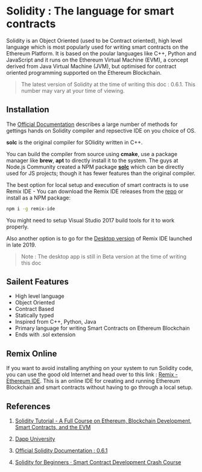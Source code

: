 # Solidity : The language for smart contracts

Solidity is an Object Oriented (used to be Contract oriented), high level language which is most popularly used for writing smart contracts on the Ethereum Platform. It is based on the poular languages like C++, Python and JavaScript and it runs on the Ethereum Virtual Machine (EVM), a concept derived from Java Virtual Machine (JVM), but optimised for contract oriented programming supported on the Ethereum Blockchain.

> The latest version of Solidity at the time of writing this doc : 0.6.1. This number may vary at your time of viewing.

## Installation

The [Official Documentation](https://solidity.readthedocs.io/en/v0.6.1/installing-solidity.html) describes a large number of methods for gettings hands on Solidity compiler and repsective IDE on you choice of OS.

**solc** is the original compiler for SOlidity written in C++.

You can build the compiler from source using **cmake**, use a package manager like **brew**, **apt** to directly install it to the system. The guys at Node.js Community created a NPM package **[solc](https://www.npmjs.com/package/solc)** which can be directly used for JS projects; though it has fewer features than the original compiler.

The best option for local setup and execution of smart contracts is to use Remix IDE - You can download the Remix IDE releases from the [repo](https://github.com/ethereum/remix-ide/releases) or install as a NPM package:

```bash
npm i -g remix-ide
```

You might need to setup Visual Studio 2017 build tools for it to work properly.

Also another option is to go for the [Desktop version](https://github.com/ethereum/remix-desktop/releases/tag/v1.0.3-beta.5) of Remix IDE launched in late 2019.

> Note : The desktop app is still in Beta version at the time of writing this doc

## Sailent Features

- High level language
- Object Oriented
- Contract Based
- Statically typed
- Inspired from C++, Python, Java
- Primary language for writing Smart Contracts on Ethereum Blockchain
- Ends with .sol extension

## Remix Online

If you want to avoid installing anything on your system to run Solidity code, you can use the good old Internet and head over to this link : [Remix - Ethereum IDE](https://remix.ethereum.org/). This is an online IDE for creating and running Ethereum Blockchain and smart contracts without having to go through a local setup.

## References

1. [Solidity Tutorial - A Full Course on Ethereum, Blockchain Development, Smart Contracts, and the EVM](https://www.youtube.com/watch?v=ipwxYa-F1uY)

2. [Dapp University](https://www.dappuniversity.com/)

3. [Official Solidity Documentation : 0.6.1](https://solidity.readthedocs.io/en/v0.6.1/)

4. [Solidity for Beginners · Smart Contract Development Crash Course](https://www.dappuniversity.com/articles/solidity-tutorial)
